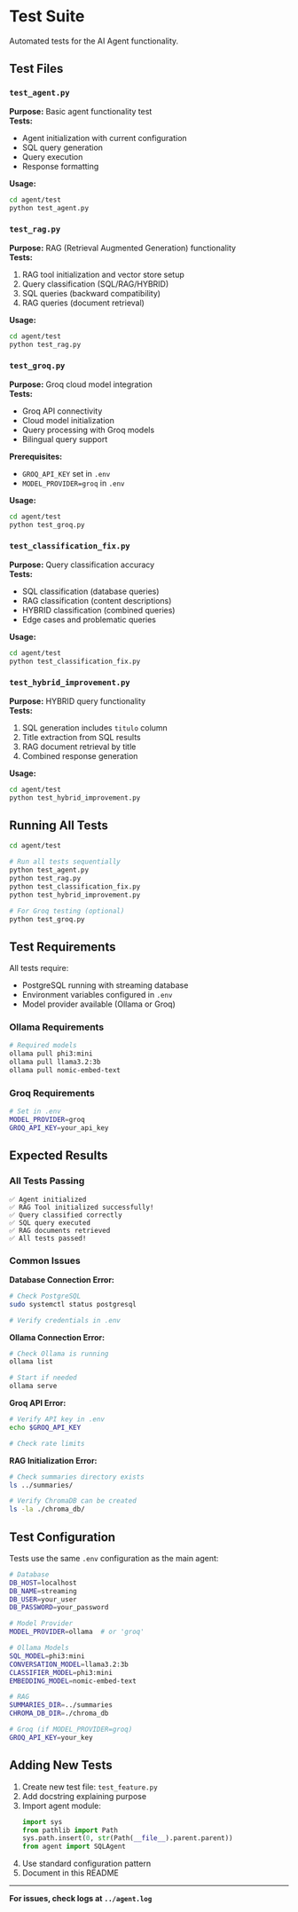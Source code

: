 # Test Suite

Automated tests for the AI Agent functionality.

## Test Files

### `test_agent.py`
**Purpose:** Basic agent functionality test  
**Tests:**
- Agent initialization with current configuration
- SQL query generation
- Query execution
- Response formatting

**Usage:**
```bash
cd agent/test
python test_agent.py
```

### `test_rag.py`
**Purpose:** RAG (Retrieval Augmented Generation) functionality  
**Tests:**
1. RAG tool initialization and vector store setup
2. Query classification (SQL/RAG/HYBRID)
3. SQL queries (backward compatibility)
4. RAG queries (document retrieval)

**Usage:**
```bash
cd agent/test
python test_rag.py
```

### `test_groq.py`
**Purpose:** Groq cloud model integration  
**Tests:**
- Groq API connectivity
- Cloud model initialization
- Query processing with Groq models
- Bilingual query support

**Prerequisites:**
- `GROQ_API_KEY` set in `.env`
- `MODEL_PROVIDER=groq` in `.env`

**Usage:**
```bash
cd agent/test
python test_groq.py
```

### `test_classification_fix.py`
**Purpose:** Query classification accuracy  
**Tests:**
- SQL classification (database queries)
- RAG classification (content descriptions)
- HYBRID classification (combined queries)
- Edge cases and problematic queries

**Usage:**
```bash
cd agent/test
python test_classification_fix.py
```

### `test_hybrid_improvement.py`
**Purpose:** HYBRID query functionality  
**Tests:**
1. SQL generation includes `titulo` column
2. Title extraction from SQL results
3. RAG document retrieval by title
4. Combined response generation

**Usage:**
```bash
cd agent/test
python test_hybrid_improvement.py
```

## Running All Tests

```bash
cd agent/test

# Run all tests sequentially
python test_agent.py
python test_rag.py
python test_classification_fix.py
python test_hybrid_improvement.py

# For Groq testing (optional)
python test_groq.py
```

## Test Requirements

All tests require:
- PostgreSQL running with streaming database
- Environment variables configured in `.env`
- Model provider available (Ollama or Groq)

### Ollama Requirements
```bash
# Required models
ollama pull phi3:mini
ollama pull llama3.2:3b
ollama pull nomic-embed-text
```

### Groq Requirements
```bash
# Set in .env
MODEL_PROVIDER=groq
GROQ_API_KEY=your_api_key
```

## Expected Results

### All Tests Passing
```
✅ Agent initialized
✅ RAG Tool initialized successfully!
✅ Query classified correctly
✅ SQL query executed
✅ RAG documents retrieved
✅ All tests passed!
```

### Common Issues

**Database Connection Error:**
```bash
# Check PostgreSQL
sudo systemctl status postgresql

# Verify credentials in .env
```

**Ollama Connection Error:**
```bash
# Check Ollama is running
ollama list

# Start if needed
ollama serve
```

**Groq API Error:**
```bash
# Verify API key in .env
echo $GROQ_API_KEY

# Check rate limits
```

**RAG Initialization Error:**
```bash
# Check summaries directory exists
ls ../summaries/

# Verify ChromaDB can be created
ls -la ./chroma_db/
```

## Test Configuration

Tests use the same `.env` configuration as the main agent:

```bash
# Database
DB_HOST=localhost
DB_NAME=streaming
DB_USER=your_user
DB_PASSWORD=your_password

# Model Provider
MODEL_PROVIDER=ollama  # or 'groq'

# Ollama Models
SQL_MODEL=phi3:mini
CONVERSATION_MODEL=llama3.2:3b
CLASSIFIER_MODEL=phi3:mini
EMBEDDING_MODEL=nomic-embed-text

# RAG
SUMMARIES_DIR=../summaries
CHROMA_DB_DIR=./chroma_db

# Groq (if MODEL_PROVIDER=groq)
GROQ_API_KEY=your_key
```

## Adding New Tests

1. Create new test file: `test_feature.py`
2. Add docstring explaining purpose
3. Import agent module:
   ```python
   import sys
   from pathlib import Path
   sys.path.insert(0, str(Path(__file__).parent.parent))
   from agent import SQLAgent
   ```
4. Use standard configuration pattern
5. Document in this README

---

**For issues, check logs at `../agent.log`**
